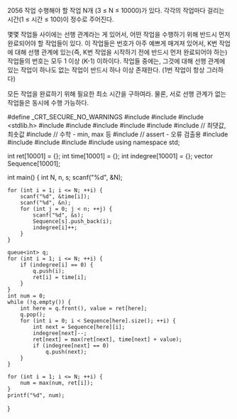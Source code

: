 2056 작업
수행해야 할 작업 N개 (3 ≤ N ≤ 10000)가 있다. 각각의 작업마다 걸리는 시간(1 ≤ 시간 ≤ 100)이 정수로 주어진다.

몇몇 작업들 사이에는 선행 관계라는 게 있어서, 어떤 작업을 수행하기 위해 반드시 먼저 완료되어야 할 작업들이 있다. 
이 작업들은 번호가 아주 예쁘게 매겨져 있어서, K번 작업에 대해 선행 관계에 있는(즉, K번 작업을 시작하기 전에 반드시 먼저 완료되어야 하는) 
작업들의 번호는 모두 1 이상 (K-1) 이하이다. 작업들 중에는, 그것에 대해 선행 관계에 있는 작업이 하나도 없는 작업이 반드시 하나 이상 존재한다. (1번 작업이 항상 그러하다)

모든 작업을 완료하기 위해 필요한 최소 시간을 구하여라. 물론, 서로 선행 관계가 없는 작업들은 동시에 수행 가능하다.



#define _CRT_SECURE_NO_WARNINGS
#include <numeric>
#include <cstdio>
#include <stdlib.h>
#include <iostream>
#include <cstring>
#include <string>
#include <algorithm>
#include <vector>
#include <climits>   // 최댓값, 최솟값
#include <cmath>   // 수학 - min, max 등
#include <cassert>   // assert - 오류 검출용
#include <queue>
#include <stack>
#include <deque>
#include <map>
#include <set>
using namespace std;

int ret[10001] = {};
int time[10001] = {};
int indegree[10001] = {};
vector<int> Sequence[10001];

int main() {
	int N, n, s;
	scanf("%d", &N);

	for (int i = 1; i <= N; ++i) {
		scanf("%d", &time[i]);
		scanf("%d", &n);
		for (int j = 0; j < n; ++j) {
			scanf("%d", &s);
			Sequence[s].push_back(i);
			indegree[i]++;
		}
	}

	queue<int> q;
	for (int i = 1; i <= N; ++i) {
		if (indegree[i] == 0) {
			q.push(i);
			ret[i] = time[i];
		}
	}
	int num = 0;
	while (!q.empty()) {
		int here = q.front(), value = ret[here];
		q.pop();
		for (int i = 0; i < Sequence[here].size(); ++i) {
			int next = Sequence[here][i];
			indegree[next]--;
			ret[next] = max(ret[next], time[next] + value);
			if (indegree[next] == 0)
				q.push(next);
		}
	}

	for (int i = 1; i <= N; ++i) {
		num = max(num, ret[i]);
	}
	printf("%d", num);
}
